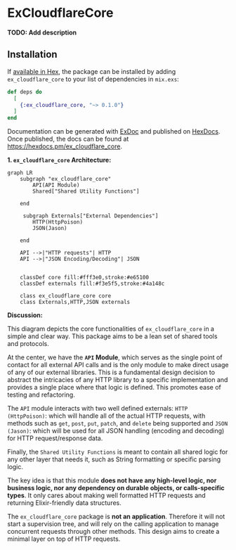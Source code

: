 # ExCloudflareCore

**TODO: Add description**

## Installation

If [available in Hex](https://hex.pm/docs/publish), the package can be installed
by adding `ex_cloudflare_core` to your list of dependencies in `mix.exs`:

```elixir
def deps do
  [
    {:ex_cloudflare_core, "~> 0.1.0"}
  ]
end
```

Documentation can be generated with [ExDoc](https://github.com/elixir-lang/ex_doc)
and published on [HexDocs](https://hexdocs.pm). Once published, the docs can
be found at <https://hexdocs.pm/ex_cloudflare_core>.

**1. `ex_cloudflare_core` Architecture:**

```mermaid
graph LR
    subgraph "ex_cloudflare_core"
        API(API Module)
        Shared["Shared Utility Functions"]
         
    end
   
     subgraph Externals["External Dependencies"]
        HTTP(HttpPoison)
        JSON(Jason)
        
    end
    
    API -->|"HTTP requests"| HTTP
    API -->|"JSON Encoding/Decoding"| JSON
    
    
    classDef core fill:#fff3e0,stroke:#e65100
    classDef externals fill:#f3e5f5,stroke:#4a148c
    
    class ex_cloudflare_core core
    class Externals,HTTP,JSON externals
```

**Discussion:**

This diagram depicts the core functionalities of `ex_cloudflare_core` in a simple and clear way. This package aims to be a lean set of shared tools and protocols.

At the center, we have the **`API` Module**, which serves as the single point of contact for all external API calls and is the only module to make direct usage of any of our external libraries. This is a fundamental design decision to abstract the intricacies of any HTTP library to a specific implementation and provides a single place where that logic is defined. This promotes ease of testing and refactoring.

The `API` module interacts with two well defined externals: `HTTP (HttpPoison)`: which will handle all of the actual HTTP requests, with methods such as `get`, `post`, `put`, `patch`, and `delete` being supported and `JSON (Jason)`: which will be used for all JSON handling (encoding and decoding) for HTTP request/response data.

Finally, the `Shared Utility Functions` is meant to contain all shared logic for any other layer that needs it, such as String formatting or specific parsing logic.

The key idea is that this module **does not have any high-level logic, nor business logic, nor any dependency on durable objects, or calls-specific types**. It only cares about making well formatted HTTP requests and returning Elixir-friendly data structures.

The `ex_cloudflare_core` package is **not an application**. Therefore it will not start a supervision tree, and will rely on the calling application to manage concurrent requests through other methods.
This design aims to create a minimal layer on top of HTTP requests.
